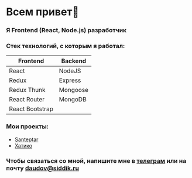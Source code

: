 # Всем привет👋

### Я Frontend (React, Node.js) разработчик

### Стек технологий, с которым я работал:

Frontend | Backend
--- | ---
React | NodeJS
Redux | Express
Redux Thunk | Mongoose
React Router | MongoDB
React Bootstrap |


### Мои проекты:

- [Santeptar][santeptar]
- [Хатико][hachiko]

### Чтобы связаться со мной, напишите мне в [телеграм][telegram] или на почту daudov@siddik.ru

[santeptar]: https://github.com/siddikdaudov/wattpad-frontend
[hachiko]: https://github.com/siddikdaudov/second-life
[telegram]: https://t.me/siddik